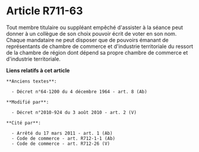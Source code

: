 # Article R711-63

Tout membre titulaire ou suppléant empêché d'assister à la séance peut donner à un collègue de son choix pouvoir écrit de
voter en son nom. Chaque mandataire ne peut disposer que de pouvoirs émanant de représentants de chambre de commerce et
d'industrie territoriale du ressort de la chambre de région dont dépend sa propre chambre de commerce et d'industrie
territoriale.

**Liens relatifs à cet article**

	**Anciens textes**:

	  - Décret n°64-1200 du 4 décembre 1964 - art. 8 (Ab)

	**Modifié par**:

	  - Décret n°2010-924 du 3 août 2010 - art. 2 (V)

	**Cité par**:

	  - Arrêté du 17 mars 2011 - art. 1 (Ab)
	  - Code de commerce - art. R712-1-1 (Ab)
	  - Code de commerce - art. R712-26 (V)
